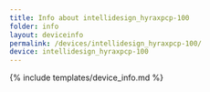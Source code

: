 ```yaml
---
title: Info about intellidesign_hyraxpcp-100
folder: info
layout: deviceinfo
permalink: /devices/intellidesign_hyraxpcp-100/
device: intellidesign_hyraxpcp-100
---
```

{% include templates/device_info.md %}
